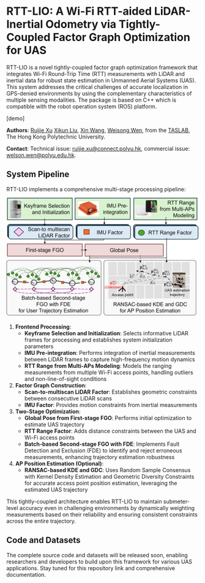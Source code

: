 # RTT-LIO: A Wi-Fi RTT-aided LiDAR-Inertial Odometry via Tightly-Coupled Factor Graph Optimization for UAS

RTT-LIO is a novel tightly-coupled factor graph optimization framework that integrates Wi-Fi Round-Trip Time (RTT) measurements with LiDAR and inertial data for robust state estimation in Unmanned Aerial Systems (UAS). This system addresses the critical challenges of accurate localization in GPS-denied environments by using the complementary characteristics of multiple sensing modalities. The package is based on C++ which is compatible with the robot operation system (ROS) platform.

[demo]

**Authors**: [Ruijie Xu](https://polyu-taslab.github.io/members/Xu_Ruijie.html) [Xikun Liu](https://polyu-taslab.github.io/members/liu_xikun.html), [Xin Wang](https://polyu-taslab.github.io/members/wang_xin.html), [Weisong Wen](https://weisongwen.github.io/), from the [TASLAB](https://polyu-taslab.github.io/), The Hong Kong Polytechnic University.

**Contact**: Technical issue: [ruijie.xu@connect.polyu.hk](https://github.com/RuijieXu0408), commercial issue: [welson.wen@polyu.edu.hk](https://github.com/weisongwen).

## System Pipeline

RTT-LIO implements a comprehensive multi-stage processing pipeline:

![flowchart](https://github.com/RuijieXu0408/RTT-LIO/blob/main/fig/flowchart.png)

1. **Frontend Processing**:
   - **Keyframe Selection and Initialization**: Selects informative LiDAR frames for processing and establishes system initialization parameters
   - **IMU Pre-integration**: Performs integration of inertial measurements between LiDAR frames to capture high-frequency motion dynamics
   - **RTT Range from Multi-APs Modeling**: Models the ranging measurements from multiple Wi-Fi access points, handling outliers and non-line-of-sight conditions
2. **Factor Graph Construction**:
   - **Scan-to-multiscan LiDAR Factor**: Establishes geometric constraints between consecutive LiDAR scans
   - **IMU Factor**: Provides motion constraints from inertial measurements
3. **Two-Stage Optimization**:
   - **Global Pose from First-stage FGO**: Performs initial optimization to estimate UAS trajectory
   - **RTT Range Factor**: Adds distance constraints between the UAS and Wi-Fi access points
   - **Batch-based Second-stage FGO with FDE**: Implements Fault Detection and Exclusion (FDE) to identify and reject erroneous measurements, enhancing trajectory estimation robustness
4. **AP Position Estimation (Optional)**:
   - **RANSAC-based KDE and GDC**: Uses Random Sample Consensus with Kernel Density Estimation and Geometric Diversity Constraints for accurate access point position estimation, leveraging the estimated UAS trajectory

This tightly-coupled architecture enables RTT-LIO to maintain submeter-level accuracy even in challenging environments by dynamically weighting measurements based on their reliability and ensuring consistent constraints across the entire trajectory.

## Code and Datasets

The complete source code and datasets will be released soon, enabling researchers and developers to build upon this framework for various UAS applications. Stay tuned for this repository link and comprehensive documentation.
